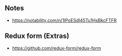 ## Notes
- https://notability.com/n/1lPoESdI45Tu1HsBkcFTFR

## Redux form (Extras)
- https://github.com/redux-form/redux-form

